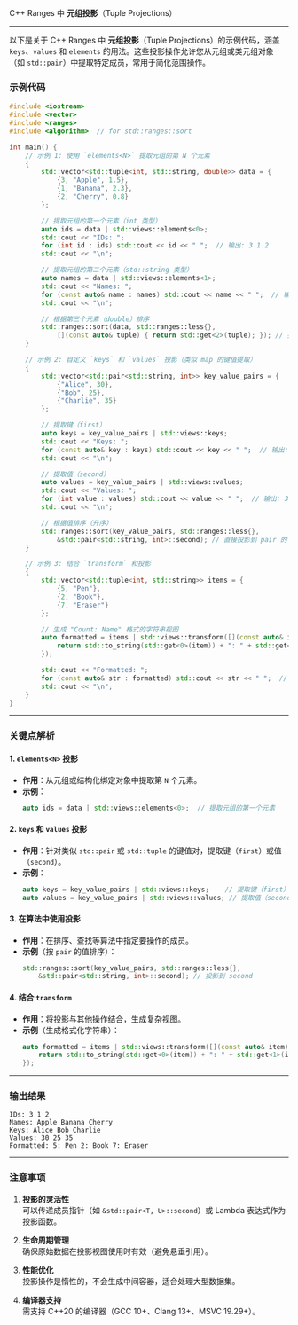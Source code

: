  C++ Ranges 中 **元组投影**（Tuple Projections）

---

以下是关于 C++ Ranges 中 **元组投影**（Tuple Projections）的示例代码，涵盖 `keys`、`values` 和 `elements` 的用法。这些投影操作允许您从元组或类元组对象（如 `std::pair`）中提取特定成员，常用于简化范围操作。

### **示例代码**

```cpp
#include <iostream>
#include <vector>
#include <ranges>
#include <algorithm>  // for std::ranges::sort

int main() {
    // 示例 1: 使用 `elements<N>` 提取元组的第 N 个元素
    {
        std::vector<std::tuple<int, std::string, double>> data = {
            {3, "Apple", 1.5},
            {1, "Banana", 2.3},
            {2, "Cherry", 0.8}
        };

        // 提取元组的第一个元素（int 类型）
        auto ids = data | std::views::elements<0>;
        std::cout << "IDs: ";
        for (int id : ids) std::cout << id << " ";  // 输出: 3 1 2
        std::cout << "\n";

        // 提取元组的第二个元素（std::string 类型）
        auto names = data | std::views::elements<1>;
        std::cout << "Names: ";
        for (const auto& name : names) std::cout << name << " ";  // 输出: Apple Banana Cherry
        std::cout << "\n";

        // 根据第三个元素（double）排序
        std::ranges::sort(data, std::ranges::less{}, 
            [](const auto& tuple) { return std::get<2>(tuple); }); // 投影到第三个元素
    }

    // 示例 2: 自定义 `keys` 和 `values` 投影（类似 map 的键值提取）
    {
        std::vector<std::pair<std::string, int>> key_value_pairs = {
            {"Alice", 30},
            {"Bob", 25},
            {"Charlie", 35}
        };

        // 提取键（first）
        auto keys = key_value_pairs | std::views::keys;
        std::cout << "Keys: ";
        for (const auto& key : keys) std::cout << key << " ";  // 输出: Alice Bob Charlie
        std::cout << "\n";

        // 提取值（second）
        auto values = key_value_pairs | std::views::values;
        std::cout << "Values: ";
        for (int value : values) std::cout << value << " ";  // 输出: 30 25 35
        std::cout << "\n";

        // 根据值排序（升序）
        std::ranges::sort(key_value_pairs, std::ranges::less{}, 
            &std::pair<std::string, int>::second); // 直接投影到 pair 的 second
    }

    // 示例 3: 结合 `transform` 和投影
    {
        std::vector<std::tuple<int, std::string>> items = {
            {5, "Pen"},
            {2, "Book"},
            {7, "Eraser"}
        };

        // 生成 "Count: Name" 格式的字符串视图
        auto formatted = items | std::views::transform([](const auto& item) {
            return std::to_string(std::get<0>(item)) + ": " + std::get<1>(item);
        });

        std::cout << "Formatted: ";
        for (const auto& str : formatted) std::cout << str << " ";  // 输出: 5: Pen 2: Book 7: Eraser
        std::cout << "\n";
    }
}
```

---

### **关键点解析**
#### 1. **`elements<N>` 投影**
- **作用**：从元组或结构化绑定对象中提取第 `N` 个元素。
- **示例**：
  ```cpp
  auto ids = data | std::views::elements<0>;  // 提取元组的第一个元素
  ```

#### 2. **`keys` 和 `values` 投影**
- **作用**：针对类似 `std::pair` 或 `std::tuple` 的键值对，提取键（`first`）或值（`second`）。
- **示例**：
  ```cpp
  auto keys = key_value_pairs | std::views::keys;    // 提取键（first）
  auto values = key_value_pairs | std::views::values; // 提取值（second）
  ```

#### 3. **在算法中使用投影**
- **作用**：在排序、查找等算法中指定要操作的成员。
- **示例**（按 `pair` 的值排序）：
  ```cpp
  std::ranges::sort(key_value_pairs, std::ranges::less{}, 
      &std::pair<std::string, int>::second); // 投影到 second
  ```

#### 4. **结合 `transform`**
- **作用**：将投影与其他操作结合，生成复杂视图。
- **示例**（生成格式化字符串）：
  ```cpp
  auto formatted = items | std::views::transform([](const auto& item) {
      return std::to_string(std::get<0>(item)) + ": " + std::get<1>(item);
  });
  ```

---

### **输出结果**
```
IDs: 3 1 2 
Names: Apple Banana Cherry 
Keys: Alice Bob Charlie 
Values: 30 25 35 
Formatted: 5: Pen 2: Book 7: Eraser 
```

---

### **注意事项**
1. **投影的灵活性**  
   可以传递成员指针（如 `&std::pair<T, U>::second`）或 Lambda 表达式作为投影函数。
   
2. **生命周期管理**  
   确保原始数据在投影视图使用时有效（避免悬垂引用）。

3. **性能优化**  
   投影操作是惰性的，不会生成中间容器，适合处理大型数据集。

4. **编译器支持**  
   需支持 C++20 的编译器（GCC 10+、Clang 13+、MSVC 19.29+）。